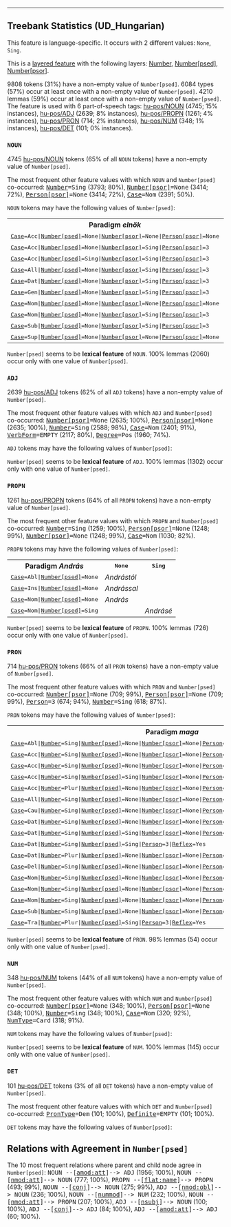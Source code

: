 

--------------------------------------------------------------------------------

## Treebank Statistics (UD_Hungarian)

This feature is language-specific.
It occurs with 2 different values: `None`, `Sing`.

This is a <a href="../../u/overview/feat-layers.html">layered feature</a> with the following layers: [Number](), [Number[psed]](), [Number[psor]]().

9808 tokens (31%) have a non-empty value of `Number[psed]`.
6084 types (57%) occur at least once with a non-empty value of `Number[psed]`.
4210 lemmas (59%) occur at least once with a non-empty value of `Number[psed]`.
The feature is used with 6 part-of-speech tags: [hu-pos/NOUN]() (4745; 15% instances), [hu-pos/ADJ]() (2639; 8% instances), [hu-pos/PROPN]() (1261; 4% instances), [hu-pos/PRON]() (714; 2% instances), [hu-pos/NUM]() (348; 1% instances), [hu-pos/DET]() (101; 0% instances).

### `NOUN`

4745 [hu-pos/NOUN]() tokens (65% of all `NOUN` tokens) have a non-empty value of `Number[psed]`.

The most frequent other feature values with which `NOUN` and `Number[psed]` co-occurred: <tt><a href="Number.html">Number</a>=Sing</tt> (3793; 80%), <tt><a href="Number[psor].html">Number[psor]</a>=None</tt> (3414; 72%), <tt><a href="Person[psor].html">Person[psor]</a>=None</tt> (3414; 72%), <tt><a href="Case.html">Case</a>=Nom</tt> (2391; 50%).

`NOUN` tokens may have the following values of `Number[psed]`:


<table>
  <tr><th>Paradigm <i>elnök</i></th><th><tt>None</tt></th><th><tt>Sing</tt></th></tr>
  <tr><td><tt><a href="Case.html">Case</a>=Acc|<a href="Number[psed].html">Number[psed]</a>=None|<a href="Number[psor].html">Number[psor]</a>=None|<a href="Person[psor].html">Person[psor]</a>=None</tt></td><td><em>elnököt</em></td><td></td></tr>
  <tr><td><tt><a href="Case.html">Case</a>=Acc|<a href="Number[psed].html">Number[psed]</a>=None|<a href="Number[psor].html">Number[psor]</a>=Sing|<a href="Person[psor].html">Person[psor]</a>=3</tt></td><td><em>elnökét</em></td><td></td></tr>
  <tr><td><tt><a href="Case.html">Case</a>=Acc|<a href="Number[psed].html">Number[psed]</a>=Sing|<a href="Number[psor].html">Number[psor]</a>=Sing|<a href="Person[psor].html">Person[psor]</a>=3</tt></td><td></td><td><em>elnökéét</em></td></tr>
  <tr><td><tt><a href="Case.html">Case</a>=All|<a href="Number[psed].html">Number[psed]</a>=None|<a href="Number[psor].html">Number[psor]</a>=Sing|<a href="Person[psor].html">Person[psor]</a>=3</tt></td><td><em>elnökéhez</em></td><td></td></tr>
  <tr><td><tt><a href="Case.html">Case</a>=Dat|<a href="Number[psed].html">Number[psed]</a>=None|<a href="Number[psor].html">Number[psor]</a>=Sing|<a href="Person[psor].html">Person[psor]</a>=3</tt></td><td><em>elnökének</em></td><td></td></tr>
  <tr><td><tt><a href="Case.html">Case</a>=Gen|<a href="Number[psed].html">Number[psed]</a>=None|<a href="Number[psor].html">Number[psor]</a>=Sing|<a href="Person[psor].html">Person[psor]</a>=3</tt></td><td><em>elnökének</em></td><td></td></tr>
  <tr><td><tt><a href="Case.html">Case</a>=Nom|<a href="Number[psed].html">Number[psed]</a>=None|<a href="Number[psor].html">Number[psor]</a>=None|<a href="Person[psor].html">Person[psor]</a>=None</tt></td><td><em>elnök</em></td><td></td></tr>
  <tr><td><tt><a href="Case.html">Case</a>=Nom|<a href="Number[psed].html">Number[psed]</a>=None|<a href="Number[psor].html">Number[psor]</a>=Sing|<a href="Person[psor].html">Person[psor]</a>=3</tt></td><td><em>elnöke</em></td><td></td></tr>
  <tr><td><tt><a href="Case.html">Case</a>=Sub|<a href="Number[psed].html">Number[psed]</a>=None|<a href="Number[psor].html">Number[psor]</a>=Sing|<a href="Person[psor].html">Person[psor]</a>=3</tt></td><td><em>elnökére</em></td><td></td></tr>
  <tr><td><tt><a href="Case.html">Case</a>=Sup|<a href="Number[psed].html">Number[psed]</a>=None|<a href="Number[psor].html">Number[psor]</a>=None|<a href="Person[psor].html">Person[psor]</a>=None</tt></td><td><em>elnökön</em></td><td></td></tr>
</table>

`Number[psed]` seems to be **lexical feature** of `NOUN`. 100% lemmas (2060) occur only with one value of `Number[psed]`.

### `ADJ`

2639 [hu-pos/ADJ]() tokens (62% of all `ADJ` tokens) have a non-empty value of `Number[psed]`.

The most frequent other feature values with which `ADJ` and `Number[psed]` co-occurred: <tt><a href="Number[psor].html">Number[psor]</a>=None</tt> (2635; 100%), <tt><a href="Person[psor].html">Person[psor]</a>=None</tt> (2635; 100%), <tt><a href="Number.html">Number</a>=Sing</tt> (2588; 98%), <tt><a href="Case.html">Case</a>=Nom</tt> (2401; 91%), <tt><a href="VerbForm.html">VerbForm</a>=EMPTY</tt> (2117; 80%), <tt><a href="Degree.html">Degree</a>=Pos</tt> (1960; 74%).

`ADJ` tokens may have the following values of `Number[psed]`:


`Number[psed]` seems to be **lexical feature** of `ADJ`. 100% lemmas (1302) occur only with one value of `Number[psed]`.

### `PROPN`

1261 [hu-pos/PROPN]() tokens (64% of all `PROPN` tokens) have a non-empty value of `Number[psed]`.

The most frequent other feature values with which `PROPN` and `Number[psed]` co-occurred: <tt><a href="Number.html">Number</a>=Sing</tt> (1259; 100%), <tt><a href="Person[psor].html">Person[psor]</a>=None</tt> (1248; 99%), <tt><a href="Number[psor].html">Number[psor]</a>=None</tt> (1248; 99%), <tt><a href="Case.html">Case</a>=Nom</tt> (1030; 82%).

`PROPN` tokens may have the following values of `Number[psed]`:


<table>
  <tr><th>Paradigm <i>András</i></th><th><tt>None</tt></th><th><tt>Sing</tt></th></tr>
  <tr><td><tt><a href="Case.html">Case</a>=Abl|<a href="Number[psed].html">Number[psed]</a>=None</tt></td><td><em>Andrástól</em></td><td></td></tr>
  <tr><td><tt><a href="Case.html">Case</a>=Ins|<a href="Number[psed].html">Number[psed]</a>=None</tt></td><td><em>Andrással</em></td><td></td></tr>
  <tr><td><tt><a href="Case.html">Case</a>=Nom|<a href="Number[psed].html">Number[psed]</a>=None</tt></td><td><em>András</em></td><td></td></tr>
  <tr><td><tt><a href="Case.html">Case</a>=Nom|<a href="Number[psed].html">Number[psed]</a>=Sing</tt></td><td></td><td><em>Andrásé</em></td></tr>
</table>

`Number[psed]` seems to be **lexical feature** of `PROPN`. 100% lemmas (726) occur only with one value of `Number[psed]`.

### `PRON`

714 [hu-pos/PRON]() tokens (66% of all `PRON` tokens) have a non-empty value of `Number[psed]`.

The most frequent other feature values with which `PRON` and `Number[psed]` co-occurred: <tt><a href="Number[psor].html">Number[psor]</a>=None</tt> (709; 99%), <tt><a href="Person[psor].html">Person[psor]</a>=None</tt> (709; 99%), <tt><a href="Person.html">Person</a>=3</tt> (674; 94%), <tt><a href="Number.html">Number</a>=Sing</tt> (618; 87%).

`PRON` tokens may have the following values of `Number[psed]`:


<table>
  <tr><th>Paradigm <i>maga</i></th><th><tt>None</tt></th><th><tt>Sing</tt></th></tr>
  <tr><td><tt><a href="Case.html">Case</a>=Abl|<a href="Number.html">Number</a>=Sing|<a href="Number[psed].html">Number[psed]</a>=None|<a href="Number[psor].html">Number[psor]</a>=None|<a href="Person.html">Person</a>=3|<a href="Person[psor].html">Person[psor]</a>=None|<a href="Reflex.html">Reflex</a>=Yes</tt></td><td><em>magától</em></td><td></td></tr>
  <tr><td><tt><a href="Case.html">Case</a>=Acc|<a href="Number.html">Number</a>=Sing|<a href="Number[psed].html">Number[psed]</a>=None|<a href="Number[psor].html">Number[psor]</a>=None|<a href="Person.html">Person</a>=3|<a href="Person[psor].html">Person[psor]</a>=None|<a href="PronType.html">PronType</a>=Prs</tt></td><td><em>magát</em></td><td></td></tr>
  <tr><td><tt><a href="Case.html">Case</a>=Acc|<a href="Number.html">Number</a>=Sing|<a href="Number[psed].html">Number[psed]</a>=None|<a href="Number[psor].html">Number[psor]</a>=None|<a href="Person.html">Person</a>=3|<a href="Person[psor].html">Person[psor]</a>=None|<a href="Reflex.html">Reflex</a>=Yes</tt></td><td><em>magát</em></td><td></td></tr>
  <tr><td><tt><a href="Case.html">Case</a>=Acc|<a href="Number.html">Number</a>=Sing|<a href="Number[psed].html">Number[psed]</a>=Sing|<a href="Number[psor].html">Number[psor]</a>=None|<a href="Person.html">Person</a>=3|<a href="Person[psor].html">Person[psor]</a>=None|<a href="Reflex.html">Reflex</a>=Yes</tt></td><td></td><td><em>magáét</em></td></tr>
  <tr><td><tt><a href="Case.html">Case</a>=Acc|<a href="Number.html">Number</a>=Plur|<a href="Number[psed].html">Number[psed]</a>=None|<a href="Number[psor].html">Number[psor]</a>=None|<a href="Person.html">Person</a>=3|<a href="Person[psor].html">Person[psor]</a>=None|<a href="Reflex.html">Reflex</a>=Yes</tt></td><td><em>magukat</em></td><td></td></tr>
  <tr><td><tt><a href="Case.html">Case</a>=All|<a href="Number.html">Number</a>=Sing|<a href="Number[psed].html">Number[psed]</a>=None|<a href="Number[psor].html">Number[psor]</a>=None|<a href="Person.html">Person</a>=3|<a href="Person[psor].html">Person[psor]</a>=None|<a href="Reflex.html">Reflex</a>=Yes</tt></td><td><em>magához</em></td><td></td></tr>
  <tr><td><tt><a href="Case.html">Case</a>=Cau|<a href="Number.html">Number</a>=Sing|<a href="Number[psed].html">Number[psed]</a>=None|<a href="Number[psor].html">Number[psor]</a>=None|<a href="Person.html">Person</a>=3|<a href="Person[psor].html">Person[psor]</a>=None|<a href="PronType.html">PronType</a>=Prs</tt></td><td><em>magáért</em></td><td></td></tr>
  <tr><td><tt><a href="Case.html">Case</a>=Dat|<a href="Number.html">Number</a>=Sing|<a href="Number[psed].html">Number[psed]</a>=None|<a href="Number[psor].html">Number[psor]</a>=None|<a href="Person.html">Person</a>=3|<a href="Person[psor].html">Person[psor]</a>=None|<a href="Reflex.html">Reflex</a>=Yes</tt></td><td><em>magának</em></td><td></td></tr>
  <tr><td><tt><a href="Case.html">Case</a>=Dat|<a href="Number.html">Number</a>=Sing|<a href="Number[psed].html">Number[psed]</a>=Sing|<a href="Number[psor].html">Number[psor]</a>=None|<a href="Person.html">Person</a>=3|<a href="Person[psor].html">Person[psor]</a>=None|<a href="Reflex.html">Reflex</a>=Yes</tt></td><td></td><td><em>magáénak</em></td></tr>
  <tr><td><tt><a href="Case.html">Case</a>=Dat|<a href="Number.html">Number</a>=Sing|<a href="Number[psed].html">Number[psed]</a>=Sing|<a href="Person.html">Person</a>=3|<a href="Reflex.html">Reflex</a>=Yes</tt></td><td></td><td><em>magáénak</em></td></tr>
  <tr><td><tt><a href="Case.html">Case</a>=Dat|<a href="Number.html">Number</a>=Plur|<a href="Number[psed].html">Number[psed]</a>=None|<a href="Number[psor].html">Number[psor]</a>=None|<a href="Person.html">Person</a>=3|<a href="Person[psor].html">Person[psor]</a>=None|<a href="Reflex.html">Reflex</a>=Yes</tt></td><td><em>maguknak</em></td><td></td></tr>
  <tr><td><tt><a href="Case.html">Case</a>=Del|<a href="Number.html">Number</a>=Sing|<a href="Number[psed].html">Number[psed]</a>=None|<a href="Number[psor].html">Number[psor]</a>=None|<a href="Person.html">Person</a>=3|<a href="Person[psor].html">Person[psor]</a>=None|<a href="Reflex.html">Reflex</a>=Yes</tt></td><td><em>magáról</em></td><td></td></tr>
  <tr><td><tt><a href="Case.html">Case</a>=Nom|<a href="Number.html">Number</a>=Sing|<a href="Number[psed].html">Number[psed]</a>=None|<a href="Number[psor].html">Number[psor]</a>=None|<a href="Person.html">Person</a>=1|<a href="Person[psor].html">Person[psor]</a>=None|<a href="Reflex.html">Reflex</a>=Yes</tt></td><td><em>magam</em></td><td></td></tr>
  <tr><td><tt><a href="Case.html">Case</a>=Nom|<a href="Number.html">Number</a>=Sing|<a href="Number[psed].html">Number[psed]</a>=None|<a href="Number[psor].html">Number[psor]</a>=None|<a href="Person.html">Person</a>=3|<a href="Person[psor].html">Person[psor]</a>=None|<a href="PronType.html">PronType</a>=Prs</tt></td><td><em>maga</em></td><td></td></tr>
  <tr><td><tt><a href="Case.html">Case</a>=Nom|<a href="Number.html">Number</a>=Sing|<a href="Number[psed].html">Number[psed]</a>=None|<a href="Number[psor].html">Number[psor]</a>=None|<a href="Person.html">Person</a>=3|<a href="Person[psor].html">Person[psor]</a>=None|<a href="Reflex.html">Reflex</a>=Yes</tt></td><td><em>maga</em></td><td></td></tr>
  <tr><td><tt><a href="Case.html">Case</a>=Sub|<a href="Number.html">Number</a>=Sing|<a href="Number[psed].html">Number[psed]</a>=None|<a href="Number[psor].html">Number[psor]</a>=None|<a href="Person.html">Person</a>=3|<a href="Person[psor].html">Person[psor]</a>=None|<a href="Reflex.html">Reflex</a>=Yes</tt></td><td><em>magára</em></td><td></td></tr>
  <tr><td><tt><a href="Case.html">Case</a>=Tra|<a href="Number.html">Number</a>=Plur|<a href="Number[psed].html">Number[psed]</a>=Sing|<a href="Person.html">Person</a>=3|<a href="Reflex.html">Reflex</a>=Yes</tt></td><td></td><td><em>magukévá</em></td></tr>
</table>

`Number[psed]` seems to be **lexical feature** of `PRON`. 98% lemmas (54) occur only with one value of `Number[psed]`.

### `NUM`

348 [hu-pos/NUM]() tokens (44% of all `NUM` tokens) have a non-empty value of `Number[psed]`.

The most frequent other feature values with which `NUM` and `Number[psed]` co-occurred: <tt><a href="Number[psor].html">Number[psor]</a>=None</tt> (348; 100%), <tt><a href="Person[psor].html">Person[psor]</a>=None</tt> (348; 100%), <tt><a href="Number.html">Number</a>=Sing</tt> (348; 100%), <tt><a href="Case.html">Case</a>=Nom</tt> (320; 92%), <tt><a href="NumType.html">NumType</a>=Card</tt> (318; 91%).

`NUM` tokens may have the following values of `Number[psed]`:


`Number[psed]` seems to be **lexical feature** of `NUM`. 100% lemmas (145) occur only with one value of `Number[psed]`.

### `DET`

101 [hu-pos/DET]() tokens (3% of all `DET` tokens) have a non-empty value of `Number[psed]`.

The most frequent other feature values with which `DET` and `Number[psed]` co-occurred: <tt><a href="PronType.html">PronType</a>=Dem</tt> (101; 100%), <tt><a href="Definite.html">Definite</a>=EMPTY</tt> (101; 100%).

`DET` tokens may have the following values of `Number[psed]`:


## Relations with Agreement in `Number[psed]`

The 10 most frequent relations where parent and child node agree in `Number[psed]`:
<tt>NOUN --[<a href="../dep/amod:att.html">amod:att</a>]--> ADJ</tt> (1956; 100%),
<tt>NOUN --[<a href="../dep/nmod:att.html">nmod:att</a>]--> NOUN</tt> (777; 100%),
<tt>PROPN --[<a href="../dep/flat:name.html">flat:name</a>]--> PROPN</tt> (493; 99%),
<tt>NOUN --[<a href="../dep/conj.html">conj</a>]--> NOUN</tt> (275; 99%),
<tt>ADJ --[<a href="../dep/nmod:obl.html">nmod:obl</a>]--> NOUN</tt> (236; 100%),
<tt>NOUN --[<a href="../dep/nummod.html">nummod</a>]--> NUM</tt> (232; 100%),
<tt>NOUN --[<a href="../dep/nmod:att.html">nmod:att</a>]--> PROPN</tt> (207; 100%),
<tt>ADJ --[<a href="../dep/nsubj.html">nsubj</a>]--> NOUN</tt> (100; 100%),
<tt>ADJ --[<a href="../dep/conj.html">conj</a>]--> ADJ</tt> (84; 100%),
<tt>ADJ --[<a href="../dep/amod:att.html">amod:att</a>]--> ADJ</tt> (60; 100%).

